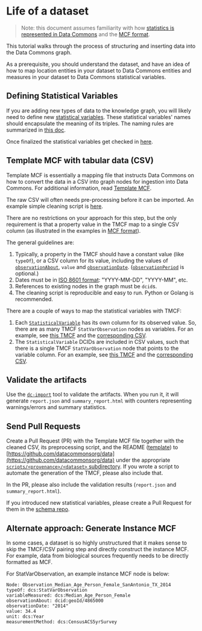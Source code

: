 # Life of a dataset

> Note: this document assumes familiarity with how [statistics is represented in
> Data Commons](representing_statistics.md) and the [MCF format](mcf_format.md).

This tutorial walks through the process of structuring and inserting data into
the Data Commons graph.

As a prerequisite, you should understand the dataset, and have an idea of how
to map location entities in your dataset to Data Commons entities and measures
in your dataset to Data Commons statistical variables.

## Defining Statistical Variables

If you are adding new types of data to the knowledge graph, you will likely
need to define new [statistical variables](representing_statistics.html).
These statistical variables' names should encapsulate the meaning of its
triples. The naming rules are summarized in [this doc](https://docs.google.com/document/u/2/d/e/2PACX-1vR7wU6qGXm2er9N2Mf9FaavYSpsX629hKtdmqL6m3_gBrAxGdG5Htlblrh3lO-e3fsUJOkH3Yx2wmnS/pub).

Once finalized the statistical variables get checked in
[here](https://github.com/datacommonsorg/schema/tree/main/stat_vars).

## Template MCF with tabular data (CSV)

Template MCF is essentially a mapping file that instructs Data Commons on how
to convert the data in a CSV into graph nodes for ingestion into Data Commons.
For additional information, read [Template
MCF](https://github.com/datacommonsorg/data/blob/master/docs/mcf_format.md#template-mcf).

The raw CSV will often needs pre-processing before it can be imported.  An
example simple cleaning script is
[here](https://github.com/datacommonsorg/data/blob/master/scripts/covid_tracking_project/historic_state_data/preprocess_csv.py).

There are no restrictions on your approach for this step, but the only
requirement is that a property value in the TMCF map to a single CSV column (as
illustrated in the examples in [MCF format](mcf_format.md)).

The general guidelines are:

1. Typically, a property in the TMCF should have a constant value (like `typeOf`), or a CSV column for its value, including the values of [`observationAbout`](https://datacommons.org/browser/observationAbout), `value` and [`observationDate`](https://datacommons.org/browser/observationDate). ([`observationPeriod`](https://datacommons.org/browser/observationPeriod) is optional.)
1. Dates must be in [ISO 8601 format](https://www.w3.org/TR/NOTE-datetime): "YYYY-MM-DD", "YYYY-MM", etc.
1. References to existing nodes in the graph must be `dcid`s.
1. The cleaning script is reproducible and easy to run. Python or Golang is recommended.

There are a couple of ways to map the statistical variables with TMCF:

1. Each
   [`StatisticalVariable`](https://datacommons.org/browser/StatisticalVariable)
   has its own column for its observed value.  So, there are as many TMCF
   `StatVarObservation` nodes as variables. For an example, see [this
   TMCF](https://github.com/datacommonsorg/data/blob/master/scripts/covid_tracking_project/historic_state_data/test_expected_tmcf.tmcf)
   and the [corresponding CSV](https://github.com/datacommonsorg/data/blob/master/scripts/covid_tracking_project/historic_state_data/test_csv.csv).
1. The `StatisticalVariable` DCIDs are included in CSV values, such that there
   is a single TMCF `StatVarObservation` node that points to the variable
   column. For an example, see [this TMCF](https://github.com/datacommonsorg/data/blob/master/scripts/india_census/primary_census_abstract_data/IndiaCensus2011_Primary_Abstract_Data.tmcf)
   and the [corresponding CSV](https://github.com/datacommonsorg/data/blob/master/scripts/india_census/primary_census_abstract_data/IndiaCensus2011_Primary_Abstract_Data.csv).

## Validate the artifacts

Use the [`dc-import`](https://github.com/datacommonsorg/import#using-import-tool) tool to validate the artifacts. When you run it, it will generate `report.json` and `summary_report.html` with counters representing warnings/errors and summary statistics.

## Send Pull Requests

Create a Pull Request (PR) with the Template MCF file together with the cleaned CSV, its preprocessing script, and the README ([template](https://github.com/datacommonsorg/data/tree/master/scripts/example_provenance/example_dataset)) to [https://github.com/datacommonsorg/data](https://github.com/datacommonsorg/data) under the appropriate [`scripts/<provenance>/<dataset>` subdirectory](https://github.com/datacommonsorg/data/tree/master/scripts/india_census/primary_census_abstract_data). If you wrote a script to automate the generation of the TMCF, please also include that.

In the PR, please also include the validation results (`report.json` and `summary_report.html`).

If you introduced new statistical variables, please create a Pull Request for them in the [schema repo](https://github.com/datacommonsorg/schema).

## Alternate approach: Generate Instance MCF

In some cases, a dataset is so highly unstructured that it makes sense to skip
the TMCF/CSV pairing step and directly construct the instance MCF. For example,
data from biological sources frequently needs to be directly formatted as MCF.

For StatVarObservation, an example instance MCF node is below:

```
Node: Observation_Median_Age_Person_Female_SanAntonio_TX_2014
typeOf: dcs:StatVarObservation
variableMeasured: dcs:Median_Age_Person_Female
observationAbout: dcid:geoId/4865000
observationDate: "2014"
value: 34.4
unit: dcs:Year
measurementMethod: dcs:CensusACS5yrSurvey
```
